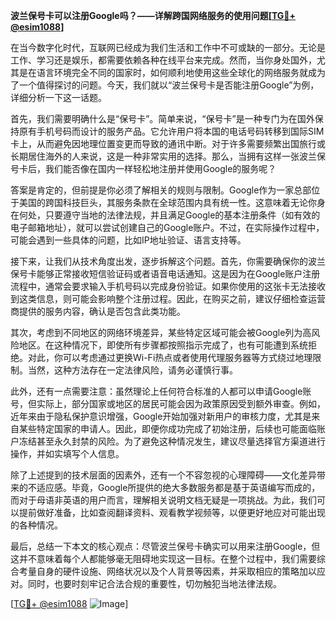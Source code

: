 **波兰保号卡可以注册Google吗？——详解跨国网络服务的使用问题[[TG💪+ @esim1088](https://t.me/s/esim1088)]**

在当今数字化时代，互联网已经成为我们生活和工作中不可或缺的一部分。无论是工作、学习还是娱乐，都需要依赖各种在线平台来完成。然而，当你身处国外，尤其是在语言环境完全不同的国家时，如何顺利地使用这些全球化的网络服务就成为了一个值得探讨的问题。今天，我们就以“波兰保号卡是否能注册Google”为例，详细分析一下这一话题。

首先，我们需要明确什么是“保号卡”。简单来说，“保号卡”是一种专门为在国外保持原有手机号码而设计的服务产品。它允许用户将本国的电话号码转移到国际SIM卡上，从而避免因地理位置变更而导致的通讯中断。对于许多需要频繁出国旅行或长期居住海外的人来说，这是一种非常实用的选择。那么，当拥有这样一张波兰保号卡后，我们能否像在国内一样轻松地注册并使用Google的服务呢？

答案是肯定的，但前提是你必须了解相关的规则与限制。Google作为一家总部位于美国的跨国科技巨头，其服务条款在全球范围内具有统一性。这意味着无论你身在何处，只要遵守当地的法律法规，并且满足Google的基本注册条件（如有效的电子邮箱地址），就可以尝试创建自己的Google账户。不过，在实际操作过程中，可能会遇到一些具体的问题，比如IP地址验证、语言支持等。

接下来，让我们从技术角度出发，逐步拆解这个问题。首先，你需要确保你的波兰保号卡能够正常接收短信验证码或者语音电话通知。这是因为在Google账户注册流程中，通常会要求输入手机号码以完成身份验证。如果你使用的这张卡无法接收到这类信息，则可能会影响整个注册过程。因此，在购买之前，建议仔细检查运营商提供的服务内容，确认是否包含此类功能。

其次，考虑到不同地区的网络环境差异，某些特定区域可能会被Google列为高风险地区。在这种情况下，即使所有步骤都按照指示完成了，也有可能遭到系统拒绝。对此，你可以考虑通过更换Wi-Fi热点或者使用代理服务器等方式绕过地理限制。当然，这种方法存在一定法律风险，请务必谨慎行事。

此外，还有一点需要注意：虽然理论上任何符合标准的人都可以申请Google账号，但实际上，部分国家或地区的居民可能会因为政策原因受到额外审查。例如，近年来由于隐私保护意识增强，Google开始加强对新用户的审核力度，尤其是来自某些特定国家的申请人。因此，即便你成功完成了初始注册，后续也可能面临账户冻结甚至永久封禁的风险。为了避免这种情况发生，建议尽量选择官方渠道进行操作，并如实填写个人信息。

除了上述提到的技术层面的因素外，还有一个不容忽视的心理障碍——文化差异带来的不适应感。毕竟，Google所提供的绝大多数服务都是基于英语编写而成的，而对于母语非英语的用户而言，理解相关说明文档无疑是一项挑战。为此，我们可以提前做好准备，比如查阅翻译资料、观看教学视频等，以便更好地应对可能出现的各种情况。

最后，总结一下本文的核心观点：尽管波兰保号卡确实可以用来注册Google，但这并不意味着每个人都能够毫无阻碍地实现这一目标。在整个过程中，我们需要综合考量自身的硬件设施、网络状况以及个人背景等因素，并采取相应的策略加以应对。同时，也要时刻牢记合法合规的重要性，切勿触犯当地法律法规。

[[TG💪+ @esim1088](https://t.me/s/esim1088) ![Image](https://i.postimg.cc/4NQfJmqS/Snipaste-2025-05-13-00-14-12.png)]